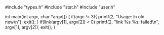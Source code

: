 #include "types.h"
#include "stat.h"
#include "user.h"

int
main(int argc, char *argv[])
{
  if(argc != 3){
    printf(2, "Usage: ln old new\n");
    exit();
  }
  if(link(argv[1], argv[2]) < 0)
    printf(2, "link %s %s: failed\n", argv[1], argv[2]);
  exit();
}

```

